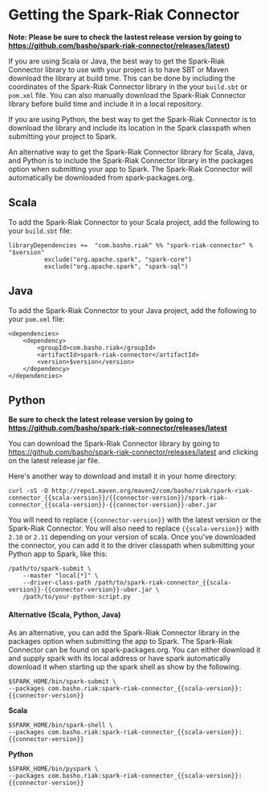 # Getting the Spark-Riak Connector

**Note: Please be sure to check the lastest release version by going to https://github.com/basho/spark-riak-connector/releases/latest)**

If you are using Scala or Java, the best way to get the Spark-Riak Connector library to use with your project is to have SBT or Maven download the library at build time. This can be done by including the coordinates of the Spark-Riak Connector library in the your `build.sbt` or `pom.xml` file. You can also manually download the Spark-Riak Connector library before build time and include it in a local repository.

If you are using Python, the best way to get the Spark-Riak Connector is to download the library and include its location in the Spark classpath when submitting your project to Spark.

An alternative way to get the Spark-Riak Connector library for Scala, Java, and Python is to include the Spark-Riak Connector library in the packages option when submitting your app to Spark. The Spark-Riak Connector will automatically be downloaded from spark-packages.org.

## Scala

To add the Spark-Riak Connector to your Scala project, add the following to your `build.sbt` file:

```
libraryDependencies +=  "com.basho.riak" %% "spark-riak-connector" % "$version"
          exclude("org.apache.spark", "spark-core")
          exclude("org.apache.spark", "spark-sql")
```

## Java

To add the Spark-Riak Connector to your Java project, add the following to your `pom.xml` file:

```
<dependencies>
    <dependency>
        <groupId>com.basho.riak</groupId>
        <artifactId>spark-riak-connector</artifactId>
        <version>$version</version>
    </dependency>
</dependencies>
```

## Python

**Be sure to check the latest release version by going to https://github.com/basho/spark-riak-connector/releases/latest**

You can download the Spark-Riak Connector library by going to https://github.com/basho/spark-riak-connector/releases/latest and clicking on the latest release jar file.

Here's another way to download and install it in your home directory:

```
curl -sS -O http://repo1.maven.org/maven2/com/basho/riak/spark-riak-connector_{{scala-version}}/{{connector-version}}/spark-riak-connector_{{scala-version}}-{{connector-version}}-uber.jar 
```
You will need to replace `{{connector-version}}` with the latest version or the Spark-Riak Connector. You will also need to replace `{{scala-version}}` with `2.10` or `2.11` depending on your version of scala. Once you've downloaded the connector, you can add it to the driver classpath when submitting your Python app to Spark, like this:

```
/path/to/spark-submit \
    --master "local[*]" \
    --driver-class-path /path/to/spark-riak-connector_{{scala-version}}-{{connector-version}}-uber.jar \
    /path/to/your-python-script.py
```

#### Alternative (Scala, Python, Java)

As an alternative, you can add the Spark-Riak Connector library in the packages option when submitting the app to Spark. The Spark-Riak Connector can be found on spark-packages.org. You can either download it and supply spark with its local address or have spark automatically download it when starting up the spark shell as show by the following.

```
$SPARK_HOME/bin/spark-submit \
--packages com.basho.riak:spark-riak-connector_{{scala-version}}:{{connector-version}}
```

**Scala**
```
$SPARK_HOME/bin/spark-shell \
--packages com.basho.riak:spark-riak-connector_{{scala-version}}:{{connector-version}}
```

**Python**
```
$SPARK_HOME/bin/pyspark \
--packages com.basho.riak:spark-riak-connector_{{scala-version}}:{{connector-version}}
```
